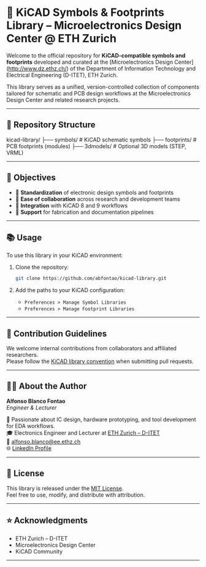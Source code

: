 # 📐 KiCAD Symbols & Footprints Library – Microelectronics Design Center @ ETH Zurich

Welcome to the official repository for **KiCAD-compatible symbols and footprints** developed and curated at the [Microelectronics Design Center] (http://www.dz.ethz.ch/) of the Department of Information Technology and Electrical Engineering (D-ITET), ETH Zurich.

This library serves as a unified, version-controlled collection of components tailored for schematic and PCB design workflows at the Microelectronics Design Center and related research projects.

---

## 🧩 Repository Structure

kicad-library/
├── symbols/ # KiCAD schematic symbols
├── footprints/ # PCB footprints (modules)
	├── 3dmodels/ # Optional 3D models (STEP, VRML)

---

## 🎯 Objectives

- 📌 **Standardization** of electronic design symbols and footprints  
- 🧪 **Ease of collaboration** across research and development teams  
- 🧰 **Integration** with KiCAD 8 and 9 workflows  
- 📎 **Support** for fabrication and documentation pipelines

---

## 📚 Usage

To use this library in your KiCAD environment:

1. Clone the repository:
    ```bash
    git clone https://github.com/abfontao/kicad-library.git
    ```

2. Add the paths to your KiCAD configuration:
    - `Preferences > Manage Symbol Libraries`
    - `Preferences > Manage Footprint Libraries`

---

## 📏 Contribution Guidelines

We welcome internal contributions from collaborators and affiliated researchers.  
Please follow the [KiCAD library convention](https://klc.kicad.org/) when submitting pull requests.

---

## 👨‍💻 About the Author

**Alfonso Blanco Fontao**  
_Engineer & Lecturer_

🔬 Passionate about IC design, hardware prototyping, and tool development for EDA workflows.  
🎓 Electronics Engineer and Lecturer at [ETH Zurich – D-ITET](https://www.ethz.ch/en.html)  
📧 alfonso.blanco@ee.ethz.ch  
🌐 [LinkedIn Profile](https://www.linkedin.com/in/alfonso-blanco-fontao-b6214726/)

---

## 📝 License

This library is released under the [MIT License](LICENSE).  
Feel free to use, modify, and distribute with attribution.

---

## ⭐️ Acknowledgments

- ETH Zurich – D-ITET
- Microelectronics Design Center
- KiCAD Community

---
